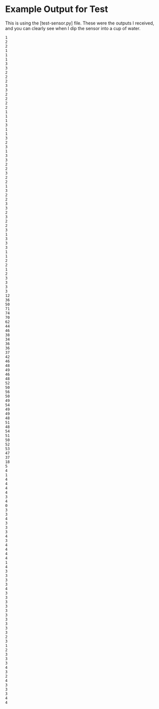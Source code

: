 # Example Output for Test

This is using the [test-sensor.py] file. These were the outputs I received, and you can clearly see when I dip the sensor into a cup of water.

```
1
2
2
1
1
1
3
3
2
2
2
3
3
2
2
2
2
1
1
1
3
1
1
3
2
3
1
3
3
2
2
3
2
2
1
3
2
2
3
3
2
3
2
2
3
1
3
3
3
1
1
2
2
1
2
3
3
3
3
12
36
50
71
74
70
62
44
46
38
34
36
36
37
42
46
48
49
46
48
52
50
56
50
49
54
49
49
48
51
48
54
51
50
52
53
47
37
18
5
4
1
4
4
4
4
3
4
0
3
3
4
3
3
3
4
3
4
4
4
4
1
4
3
3
3
3
4
3
3
3
3
3
3
3
3
3
3
2
3
1
2
3
3
3
4
3
2
4
3
3
3
4
4

```